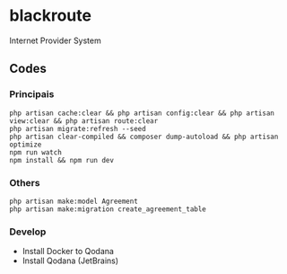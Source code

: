 # blackroute
Internet Provider System
## Codes
### Principais
```
php artisan cache:clear && php artisan config:clear && php artisan view:clear && php artisan route:clear
php artisan migrate:refresh --seed
php artisan clear-compiled && composer dump-autoload && php artisan optimize
npm run watch
npm install && npm run dev
```
### Others
```
php artisan make:model Agreement
php artisan make:migration create_agreement_table
```
### Develop
 - Install Docker to Qodana
 - Install Qodana (JetBrains)
